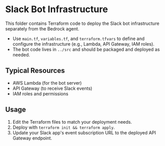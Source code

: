# Slack Bot Infrastructure

This folder contains Terraform code to deploy the Slack bot infrastructure separately from the Bedrock agent.

- Use `main.tf`, `variables.tf`, and `terraform.tfvars` to define and configure the infrastructure (e.g., Lambda, API Gateway, IAM roles).
- The bot code lives in `../src` and should be packaged and deployed as needed.

## Typical Resources
- AWS Lambda (for the bot server)
- API Gateway (to receive Slack events)
- IAM roles and permissions

## Usage
1. Edit the Terraform files to match your deployment needs.
2. Deploy with `terraform init && terraform apply`.
3. Update your Slack app's event subscription URL to the deployed API Gateway endpoint.
